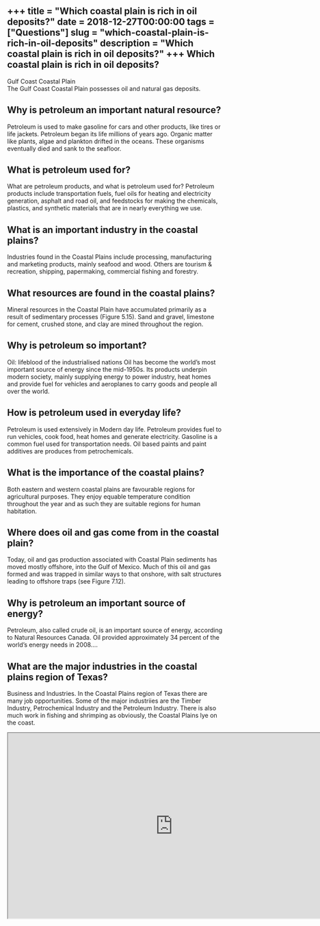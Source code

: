 +++
title = "Which coastal plain is rich in oil deposits?"
date = 2018-12-27T00:00:00
tags = ["Questions"]
slug = "which-coastal-plain-is-rich-in-oil-deposits"
description = "Which coastal plain is rich in oil deposits?"
+++
Which coastal plain is rich in oil deposits?
--------------------------------------------

Gulf Coast Coastal Plain  
The Gulf Coast Coastal Plain possesses oil and natural gas deposits.

Why is petroleum an important natural resource?
-----------------------------------------------

Petroleum is used to make gasoline for cars and other products, like tires or life jackets. Petroleum began its life millions of years ago. Organic matter like plants, algae and plankton drifted in the oceans. These organisms eventually died and sank to the seafloor.

What is petroleum used for?
---------------------------

What are petroleum products, and what is petroleum used for? Petroleum products include transportation fuels, fuel oils for heating and electricity generation, asphalt and road oil, and feedstocks for making the chemicals, plastics, and synthetic materials that are in nearly everything we use.

What is an important industry in the coastal plains?
----------------------------------------------------

Industries found in the Coastal Plains include processing, manufacturing and marketing products, mainly seafood and wood. Others are tourism &amp; recreation, shipping, papermaking, commercial fishing and forestry.

What resources are found in the coastal plains?
-----------------------------------------------

Mineral resources in the Coastal Plain have accumulated primarily as a result of sedimentary processes (Figure 5.15). Sand and gravel, limestone for cement, crushed stone, and clay are mined throughout the region.

Why is petroleum so important?
------------------------------

Oil: lifeblood of the industrialised nations Oil has become the world’s most important source of energy since the mid-1950s. Its products underpin modern society, mainly supplying energy to power industry, heat homes and provide fuel for vehicles and aeroplanes to carry goods and people all over the world.

How is petroleum used in everyday life?
---------------------------------------

Petroleum is used extensively in Modern day life. Petroleum provides fuel to run vehicles, cook food, heat homes and generate electricity. Gasoline is a common fuel used for transportation needs. Oil based paints and paint additives are produces from petrochemicals.

What is the importance of the coastal plains?
---------------------------------------------

Both eastern and western coastal plains are favourable regions for agricultural purposes. They enjoy equable temperature condition throughout the year and as such they are suitable regions for human habitation.

Where does oil and gas come from in the coastal plain?
------------------------------------------------------

Today, oil and gas production associated with Coastal Plain sediments has moved mostly offshore, into the Gulf of Mexico. Much of this oil and gas formed and was trapped in similar ways to that onshore, with salt structures leading to offshore traps (see Figure 7.12).

Why is petroleum an important source of energy?
-----------------------------------------------

Petroleum, also called crude oil, is an important source of energy, according to Natural Resources Canada. Oil provided approximately 34 percent of the world’s energy needs in 2008….

What are the major industries in the coastal plains region of Texas?
--------------------------------------------------------------------

Business and Industries. In the Coastal Plains region of Texas there are many job opportunities. Some of the major industriies are the Timber Industry, Petrochemical Industry and the Petroleum Industry. There is also much work in fishing and shrimping as obviously, the Coastal Plains lye on the coast.

<iframe allow="accelerometer; autoplay; clipboard-write; encrypted-media; gyroscope; picture-in-picture" allowfullscreen="" class="__youtube_prefs__  epyt-is-override  no-lazyload" data-no-lazy="1" data-origheight="433" data-origwidth="770" data-skipgform_ajax_framebjll="" height="433" id="_ytid_67531" loading="lazy" src="https://www.youtube.com/embed/YXAjyfD_Wyg?enablejsapi=1&autoplay=0&cc_load_policy=0&cc_lang_pref=&iv_load_policy=1&loop=0&modestbranding=0&rel=1&fs=1&playsinline=0&autohide=2&theme=dark&color=red&controls=1&" title="YouTube player" width="770"></iframe>